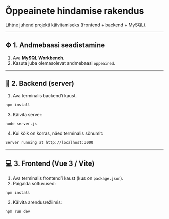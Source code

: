 # Õppeainete hindamise rakendus

Lihtne juhend projekti käivitamiseks (frontend + backend + MySQL).

---

## ⚙️ 1. Andmebaasi seadistamine

1. Ava **MySQL Workbench**.
2. Kasuta juba olemasolevat andmebaasi `oppeained`.

---

## 🚀 2. Backend (server)

1. Ava terminalis backend’i kaust.

```bash
npm install
```

3. Käivita server:

```bash
node server.js
```

4. Kui kõik on korras, näed terminalis sõnumit:

```
Server running at http://localhost:3000
```

---

## 💻 3. Frontend (Vue 3 / Vite)

1. Ava terminalis frontend’i kaust (kus on `package.json`).
2. Paigalda sõltuvused:

```bash
npm install
```

3. Käivita arendusrežiimis:

```bash
npm run dev
```
